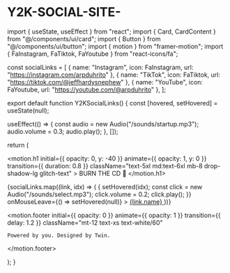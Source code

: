 # Y2K-SOCIAL-SITE-
import { useState, useEffect } from "react"; import { Card, CardContent } from "@/components/ui/card"; import { Button } from "@/components/ui/button"; import { motion } from "framer-motion"; import { FaInstagram, FaTiktok, FaYoutube } from "react-icons/fa";

const socialLinks = [ { name: "Instagram", icon: FaInstagram, url: "https://instagram.com/arpduhrito" }, { name: "TikTok", icon: FaTiktok, url: "https://tiktok.com/@jeffhardysnephew" }, { name: "YouTube", icon: FaYoutube, url: "https://youtube.com/@arpduhrito" }, ];

export default function Y2KSocialLinks() { const [hovered, setHovered] = useState(null);

useEffect(() => { const audio = new Audio("/sounds/startup.mp3"); audio.volume = 0.3; audio.play(); }, []);

return ( <main className="min-h-screen bg-gradient-to-br from-[#FF4FE0] to-[#00CFFF] flex flex-col items-center justify-center p-4 text-white font-bold font-mono overflow-hidden"> <motion.h1 initial={{ opacity: 0, y: -40 }} animate={{ opacity: 1, y: 0 }} transition={{ duration: 0.8 }} className="text-5xl md:text-6xl mb-8 drop-shadow-lg glitch-text" > BURN THE CD 🔗 </motion.h1>

<div className="grid grid-cols-1 sm:grid-cols-2 gap-6 max-w-md w-full">
    {socialLinks.map((link, idx) => (
      <motion.div
        key={idx}
        className="bg-black/30 backdrop-blur-xl p-4 rounded-2xl shadow-xl border border-white/10 glitch-box"
        whileHover={{ scale: 1.05, rotate: -2 }}
        onMouseEnter={() => {
          setHovered(idx);
          const click = new Audio("/sounds/select.mp3");
          click.volume = 0.2;
          click.play();
        }}
        onMouseLeave={() => setHovered(null)}
      >
        <a href={link.url} target="_blank" rel="noopener noreferrer" className="flex items-center space-x-4">
          <link.icon size={28} className="text-white" />
          <span className="text-lg tracking-wider">{link.name}</span>
        </a>
      </motion.div>
    ))}
  </div>

  <motion.footer
    initial={{ opacity: 0 }}
    animate={{ opacity: 1 }}
    transition={{ delay: 1.2 }}
    className="mt-12 text-xs text-white/60"
  >
    Powered by you. Designed by Twin.
  </motion.footer>

  <style jsx>{`
    .glitch-text {
      position: relative;
      animation: glitch 1.5s infinite;
    }

    .glitch-box:hover {
      animation: boxGlitch 0.4s steps(2, end) infinite;
    }

    @keyframes glitch {
      0% { text-shadow: 2px 0 red, -2px 0 cyan; }
      20% { text-shadow: -2px 0 red, 2px 0 cyan; }
      40% { text-shadow: 2px 2px red, -2px -2px cyan; }
      60% { text-shadow: -2px -2px red, 2px 2px cyan; }
      80% { text-shadow: 2px -2px red, -2px 2px cyan; }
      100% { text-shadow: -2px 2px red, 2px -2px cyan; }
    }

    @keyframes boxGlitch {
      0%, 100% { transform: translate(0, 0); }
      33% { transform: translate(1px, -1px); }
      66% { transform: translate(-1px, 1px); }
    }
  `}</style>
</main>

); }

